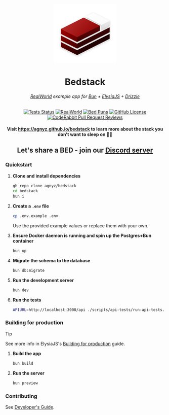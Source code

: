 <div align='center'>

<img src="docs/public/logo-mini.png" alt="Logo for Bedstack RealWorld example" width=200>
<h1>Bedstack</h1>

###### _[RealWorld](https://realworld-docs.netlify.app/) example app for [Bun](https://bun.sh/) + [ElysiaJS](https://elysiajs.com/) + [Drizzle](https://orm.drizzle.team/)_

[![Tests Status](https://github.com/agnyz/bedstack/actions/workflows/tests.yml/badge.svg?event=push&branch=main)](https://github.com/agnyz/bedstack/actions/workflows/tests.yml?query=branch%3Amain) [![RealWorld](https://img.shields.io/badge/RealWorld-compliant-success?labelColor=2f1c42)](https://github.com/gothinkster/realworld) [![Bed Puns](https://img.shields.io/badge/bed%20puns-welcome-limegreen)](https://discord.gg/PH4rBdTU) [![GitHub License](https://img.shields.io/github/license/agnyz/bedstack)](https://github.com/agnyz/bedstack/blob/main/LICENSE) [![CodeRabbit Pull Request Reviews](https://img.shields.io/coderabbit/prs/github/agnyz/bedstack?utm_source=oss&utm_medium=github&utm_campaign=agnyz%2Fbedstack&labelColor=171717&color=FF570A&link=https%3A%2F%2Fcoderabbit.ai&label=CodeRabbit+Reviews)](https://github.com/agnyz/bedstack/pulls) 

#### Visit https://agnyz.github.io/bedstack to learn more about the stack you don't want to sleep on 🛌💤

## Let's share a BED - join our [Discord server](https://discord.gg/8UcP9QB5AV) 

</div>

### Quickstart

1. **Clone and install dependencies**

    ```sh
    gh repo clone agnyz/bedstack
    cd bedstack
    bun i
    ```

2. **Create a `.env` file**

    ```sh
    cp .env.example .env
    ```

    Use the provided example values or replace them with your own.

3. **Ensure Docker daemon is running and spin up the Postgres+Bun container**

    ```sh
    bun up
    ```
3. **Migrate the schema to the database**

    ```sh
    bun db:migrate
    ```

4. **Run the development server**

    ```sh
    bun dev
    ```

5. **Run the tests**

    ```sh
    APIURL=http://localhost:3000/api ./scripts/api-tests/run-api-tests.sh
    ```

### Building for production

> [!TIP]
> See more info in ElysiaJS's [Building for production](https://elysiajs.com/tutorial.html#build-for-production) guide.

1. **Build the app**

    ```sh
    bun build
    ```

2. **Run the server**

    ```sh
    bun preview

### Contributing

See [Developer's Guide](CONTRIBUTING.md).
